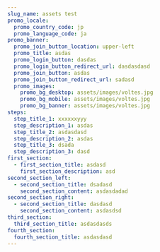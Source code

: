 ```yaml
---
slug_name: assets test
promo_locale:
  promo_country_code: jp
  promo_language_code: ja
promo_banner:
  promo_join_button_location: upper-left
  promo_title: asdas
  promo_login_button: dasdas
  promo_login_button_redirect_url: dasdasdasd
  promo_join_button: asdas
  promo_join_button_redirect_url: sadasd
  promo_images:
    promo_bg_desktop: assets/images/voltes.jpg
    promo_bg_mobile: assets/images/voltes.jpg
    promo_bg_banner: assets/images/voltes.jpg
steps:
  step_title_1: xxxxxxyyy
  step_description_1: asdas
  step_title_2: asdasdasd
  step_description_2: asdas
  step_title_3: dsada
  step_description_3: dasd
first_section:
  - first_section_title: asdasd
    first_section_description: asd
second_section_left:
  - second_section_title: dsadasd
    second_section_content: asdasdadad
second_section_right:
  - second_section_title: dasdasd
    second_section_content: asdasdsd
third_section:
  third_section_title: asdasdasds
fourth_section:
  fourth_section_title: asdasdasd
---
```

